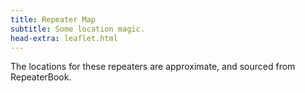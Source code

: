 ```yaml
---
title: Repeater Map
subtitle: Some location magic.
head-extra: leaflet.html
---
```


The locations for these repeaters are approximate, and sourced from RepeaterBook.

<div id="map" style="height: 730px; border-radius: 500px;"></div>

<script>
var map = L.map('map').setView([47.68, -122.35], 9);

L.tileLayer('https://tile.openstreetmap.org/{z}/{x}/{y}.png', {
    maxZoom: 19,
    attribution: '&copy; <a href="http://www.openstreetmap.org/copyright">OpenStreetMap</a>'
}).addTo(map);

L.marker([47.62400055, -122.31500244]).bindPopup("WW7PSR 52.870, 146.960, 440.775").addTo(map);

L.marker([47.76224899, -122.3494988]).bindPopup("W7AUX 224.020, 440.300, 442.825").addTo(map);

L.marker([47.45080185, -122.28700256]).bindPopup("NC7G 146.660, WA7ST 443.100").addTo(map);

L.marker([47.85660934, -122.28367615]).bindPopup("W7FLY 443.925").addTo(map);

L.marker([47.67481000, -122.05343600]).bindPopup("W7DX 147.000").addTo(map);

L.marker([47.65579987, -122.54799652]).bindPopup("W7NPC 53.430, 444.475, 444.562, 1290.500").addTo(map);

L.marker([47.45109940, -122.55400085]).bindPopup("K7DK 440.950").addTo(map);

L.marker([47.68849945, -122.15599823]).bindPopup("K7LWH 145.490").addTo(map);

L.marker([48.05830002, -122.68800354]).bindPopup("AA7MI 440.725").addTo(map);

L.marker([47.54869843, -122.78600311]).bindPopup("K7PP 441.200").addTo(map);

</script>
